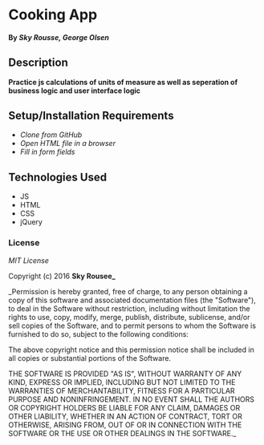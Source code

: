 # Cooking App

#### By _**Sky Rousse, George Olsen**_

## Description

__Practice js calculations of units of measure as well as seperation of business logic and user interface logic__

## Setup/Installation Requirements

* _Clone from GitHub_
* _Open HTML file in a browser_
* _Fill in form fields_

## Technologies Used

* JS
* HTML
* CSS
* jQuery

### License

*MIT License*

Copyright (c) 2016 **Sky Rousee_**

_Permission is hereby granted, free of charge, to any person obtaining a copy
of this software and associated documentation files (the "Software"), to deal
in the Software without restriction, including without limitation the rights
to use, copy, modify, merge, publish, distribute, sublicense, and/or sell
copies of the Software, and to permit persons to whom the Software is
furnished to do so, subject to the following conditions:

The above copyright notice and this permission notice shall be included in all
copies or substantial portions of the Software.

THE SOFTWARE IS PROVIDED "AS IS", WITHOUT WARRANTY OF ANY KIND, EXPRESS OR
IMPLIED, INCLUDING BUT NOT LIMITED TO THE WARRANTIES OF MERCHANTABILITY,
FITNESS FOR A PARTICULAR PURPOSE AND NONINFRINGEMENT. IN NO EVENT SHALL THE
AUTHORS OR COPYRIGHT HOLDERS BE LIABLE FOR ANY CLAIM, DAMAGES OR OTHER
LIABILITY, WHETHER IN AN ACTION OF CONTRACT, TORT OR OTHERWISE, ARISING FROM,
OUT OF OR IN CONNECTION WITH THE SOFTWARE OR THE USE OR OTHER DEALINGS IN THE
SOFTWARE._

